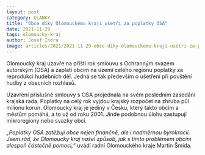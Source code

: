 ```yaml
---
layout: post
category: CLANKY
title: "Obce díky Olomouckému kraji ušetří za poplatky OSA"
date: 2021-11-29
tags: olomoucky-kraj
author: Josef Indra
image: articles/2021/2021-11-29-obce-diky-olomouckemu-kraji-usetri-za-poplatky-osa.jpg  #751x422 pixelu
---
```

Olomoucký kraj uzavře na příští rok  smlouvu s Ochranným svazem autorským (OSA) a zaplatí obcím na území celého regionu poplatky za reprodukci hudebních děl. Jedná se tak především o ušetření při pouštění hudby z obecních rozhlasů.
 
Uzavření příslušné smlouvy s OSA projednala na svém posledním zasedání krajská rada. Poplatky na celý rok vyjdou krajský rozpočet na zhruba půl milionu korun. Olomoucký kraj je jediný v Česku, který takto obcím a městům pomáhá, a to už od roku 2001. Jinde podobnou úlohu zastupují mikroregiony nebo svazky obcí.

*„Poplatky OSA zatěžují obce nejen finančně, ale i nadměrnou byrokracií. Jsem rád, že Olomoucký kraj našel způsob, jak s tímto problémem obcím alespoň částečně pomoci,“* uvádí radní Olomouckého kraje Martin Šmída. 
